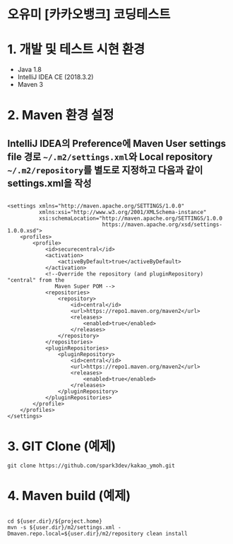 오유미 [카카오뱅크] 코딩테스트
=======================

# 1. 개발 및 테스트 시현 환경
   - Java 1.8
   - IntelliJ IDEA CE (2018.3.2)
   - Maven 3

# 2. Maven 환경 설정
##   IntelliJ IDEA의 Preference에 Maven User settings file 경로 ```~/.m2/settings.xml```와  Local repository ```~/.m2/repository```를 별도로 지정하고 다음과 같이 settings.xml을 작성

<pre><code>
&lt;settings xmlns="http://maven.apache.org/SETTINGS/1.0.0"
          xmlns:xsi="http://www.w3.org/2001/XMLSchema-instance"
          xsi:schemaLocation="http://maven.apache.org/SETTINGS/1.0.0
                              https://maven.apache.org/xsd/settings-1.0.0.xsd"&gt;
    &lt;profiles&gt;
        &lt;profile&gt;
            &lt;id&gt;securecentral&lt;/id&gt;
            &lt;activation&gt;
                &lt;activeByDefault&gt;true&lt;/activeByDefault&gt;
            &lt;/activation&gt;
            &lt;!--Override the repository (and pluginRepository) "central" from the
               Maven Super POM --&gt;
            &lt;repositories&gt;
                &lt;repository&gt;
                    &lt;id&gt;central&lt;/id&gt;
                    &lt;url&gt;https://repo1.maven.org/maven2&lt;/url&gt;
                    &lt;releases&gt;
                        &lt;enabled&gt;true&lt;/enabled&gt;
                    &lt;/releases&gt;
                &lt;/repository&gt;
            &lt;/repositories&gt;
            &lt;pluginRepositories&gt;
                &lt;pluginRepository&gt;
                    &lt;id&gt;central&lt;/id&gt;
                    &lt;url&gt;https://repo1.maven.org/maven2&lt;/url&gt;
                    &lt;releases&gt;
                        &lt;enabled&gt;true&lt;/enabled&gt;
                    &lt;/releases&gt;
                &lt;/pluginRepository&gt;
            &lt;/pluginRepositories&gt;
        &lt;/profile&gt;
    &lt;/profiles&gt;
&lt;/settings&gt;
</code></pre>

# 3. GIT Clone (예제)
<pre><code>git clone https://github.com/spark3dev/kakao_ymoh.git</code></pre>

# 4. Maven build (예제)
<pre><code>
cd ${user.dir}/${project.home}
mvn -s ${user.dir}/m2/settings.xml -Dmaven.repo.local=${user.dir}/m2/repository clean install
</code></pre>
